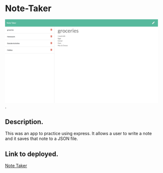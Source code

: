 # Note-Taker
![this is an image](/public/assets/Screen%20Shot%202020-10-10%20at%2011.42.43%20AM.png). 
## Description. 
This was an app to practice using express. It allows a user to write a note and it saves that note to a JSON file.
## Link to deployed. 
[Note Taker]( https://thawing-retreat-73406.herokuapp.com/)
